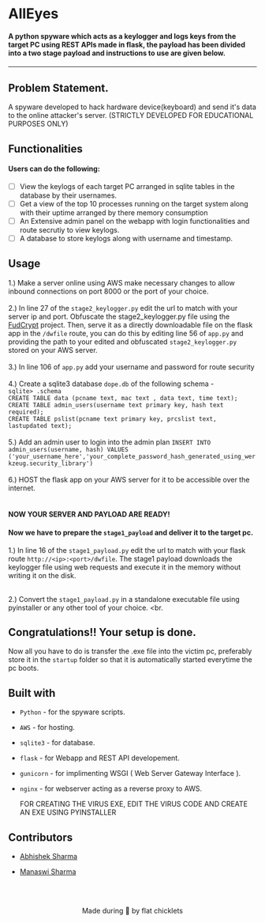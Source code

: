 
<p align="left">
	<h1 align="left"> AllEyes </h2>
	<h4 align="left"> A python spyware which acts as a keylogger and logs keys from the target PC using REST APIs made in flask,
  the payload has been divided into a two stage payload and instructions to use are given below.<h4>
</p>

---
## Problem Statement. 
A spyware developed to hack hardware device(keyboard) and send it's data to the online attacker's server.
  (STRICTLY DEVELOPED FOR EDUCATIONAL PURPOSES ONLY)

## Functionalities
#### Users can do the following:
- [ ] View the keylogs of each target PC arranged in sqlite tables in the database by their usernames.
- [ ] Get a view of the top 10 processes running on the target system along with their uptime arranged by there memory consumption 
- [ ] An Extensive admin panel on the webapp with login functionalities and route secrutiy to view keylogs. 
- [ ] A database to store keylogs along with username and timestamp. 

## Usage
1.) Make a server online using AWS make necessary changes to allow inbound connections on port 8000 or the port of your choice.<br>
<br>
2.) In line 27 of the `stage2_keylogger.py` edit the url to match with your server ip and port. Obfuscate the stage2_keylogger.py file using the [FudCrypt](https://github.com/machine1337/fudcrypt) project. Then, serve it as a directly downloadable file on the flask app in the `/dwfile` route, you can do this by editing line 56 of `app.py` and providing the path to your edited and obfuscated `stage2_keylogger.py` stored on your AWS server.
<br><br>
3.) In line 106 of `app.py` add your username and password for route security<br>
<br>
4.) Create a sqlite3 database `dope.db` of the following schema - <br>
`sqlite> .schema`<br>
`CREATE TABLE data (pcname text, mac text , data text, time text);`<br>
`CREATE TABLE admin_users(username text primary key, hash text required);`<br>
`CREATE TABLE pslist(pcname text primary key, prcslist text, lastupdated text);`<br>
<br>
5.) Add an admin user to login into the admin plan `INSERT INTO admin_users(username, hash) VALUES ('your_username_here','your_complete_password_hash_generated_using_werkzeug.security_library')` <br>
<br>
6.) HOST the flask app on your AWS server for it to be accessible over the internet.<br>
<br> 
#### NOW YOUR SERVER AND PAYLOAD ARE READY!
#### Now we have to prepare the `stage1_payload` and deliver it to the target pc.
1.) In line 16 of the `stage1_payload.py` edit the url to match with your flask route `http://<ip>:<port>/dwfile`. The stage1 payload downloads the keylogger file using web requests and execute it in the memory without writing it on the disk.<br>
<br>

2.) Convert the `stage1_payload.py` in a standalone executable file using pyinstaller or any other tool of your choice. 
<br.

## Congratulations!! Your setup is done.
Now all you have to do is transfer the .exe file into the victim pc, preferably store it in the `startup` folder so that it is automatically started everytime the pc boots.


## Built with
- `Python` - for the spyware scripts. 
- `AWS` - for hosting.
- `sqlite3` - for database.
- `flask` - for Webapp and REST API developement.
- `gunicorn` - for implimenting WSGI ( Web Server Gateway Interface ).
- `nginx` - for webserver acting as a reverse proxy to AWS.

  FOR CREATING THE VIRUS EXE, EDIT THE VIRUS CODE AND CREATE AN EXE USING PYINSTALLER 
## Contributors
* [Abhishek Sharma](https://github.com/anonymous300502)

* [Manaswi Sharma](https://github.com/manaswii)

<br>
<br>
<p align="center">
	Made during 🌙 by flat chicklets
</p>
